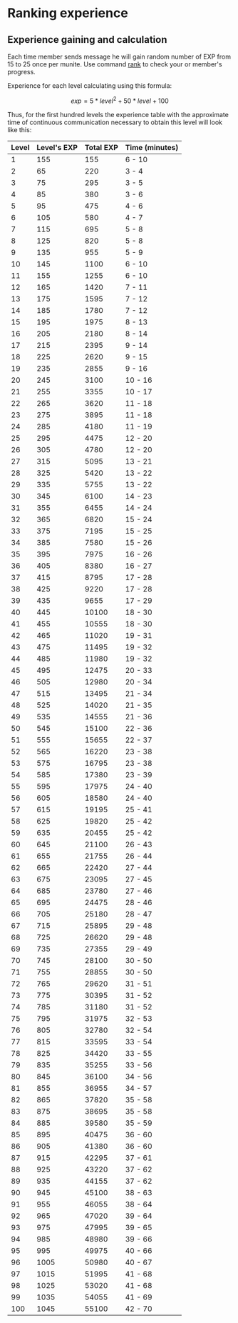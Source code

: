 # Ranking experience

## Experience gaining and calculation

Each time member sends message he will gain random number of EXP from 15 to 25 once per munite. Use command [rank](../commands/list/ranking.md#rank) to check your or member's progress.

Experience for each level calculating using this formula:

$$
exp = 5 * level^2 + 50 * level + 100
$$

Thus, for the first hundred levels the experience table with the approximate time of continuous communication necessary to obtain this level will look like this:

| Level | Level's EXP | Total EXP | Time \(minutes\) |
| :--- | :--- | :--- | :--- |
| 1 | 155 | 155 | 6 - 10 |
| 2 | 65 | 220 | 3 - 4 |
| 3 | 75 | 295 | 3 - 5 |
| 4 | 85 | 380 | 3 - 6 |
| 5 | 95 | 475 | 4 - 6 |
| 6 | 105 | 580 | 4 - 7 |
| 7 | 115 | 695 | 5 - 8 |
| 8 | 125 | 820 | 5 - 8 |
| 9 | 135 | 955 | 5 - 9 |
| 10 | 145 | 1100 | 6 - 10 |
| 11 | 155 | 1255 | 6 - 10 |
| 12 | 165 | 1420 | 7 - 11 |
| 13 | 175 | 1595 | 7 - 12 |
| 14 | 185 | 1780 | 7 - 12 |
| 15 | 195 | 1975 | 8 - 13 |
| 16 | 205 | 2180 | 8 - 14 |
| 17 | 215 | 2395 | 9 - 14 |
| 18 | 225 | 2620 | 9 - 15 |
| 19 | 235 | 2855 | 9 - 16 |
| 20 | 245 | 3100 | 10 - 16 |
| 21 | 255 | 3355 | 10 - 17 |
| 22 | 265 | 3620 | 11 - 18 |
| 23 | 275 | 3895 | 11 - 18 |
| 24 | 285 | 4180 | 11 - 19 |
| 25 | 295 | 4475 | 12 - 20 |
| 26 | 305 | 4780 | 12 - 20 |
| 27 | 315 | 5095 | 13 - 21 |
| 28 | 325 | 5420 | 13 - 22 |
| 29 | 335 | 5755 | 13 - 22 |
| 30 | 345 | 6100 | 14 - 23 |
| 31 | 355 | 6455 | 14 - 24 |
| 32 | 365 | 6820 | 15 - 24 |
| 33 | 375 | 7195 | 15 - 25 |
| 34 | 385 | 7580 | 15 - 26 |
| 35 | 395 | 7975 | 16 - 26 |
| 36 | 405 | 8380 | 16 - 27 |
| 37 | 415 | 8795 | 17 - 28 |
| 38 | 425 | 9220 | 17 - 28 |
| 39 | 435 | 9655 | 17 - 29 |
| 40 | 445 | 10100 | 18 - 30 |
| 41 | 455 | 10555 | 18 - 30 |
| 42 | 465 | 11020 | 19 - 31 |
| 43 | 475 | 11495 | 19 - 32 |
| 44 | 485 | 11980 | 19 - 32 |
| 45 | 495 | 12475 | 20 - 33 |
| 46 | 505 | 12980 | 20 - 34 |
| 47 | 515 | 13495 | 21 - 34 |
| 48 | 525 | 14020 | 21 - 35 |
| 49 | 535 | 14555 | 21 - 36 |
| 50 | 545 | 15100 | 22 - 36 |
| 51 | 555 | 15655 | 22 - 37 |
| 52 | 565 | 16220 | 23 - 38 |
| 53 | 575 | 16795 | 23 - 38 |
| 54 | 585 | 17380 | 23 - 39 |
| 55 | 595 | 17975 | 24 - 40 |
| 56 | 605 | 18580 | 24 - 40 |
| 57 | 615 | 19195 | 25 - 41 |
| 58 | 625 | 19820 | 25 - 42 |
| 59 | 635 | 20455 | 25 - 42 |
| 60 | 645 | 21100 | 26 - 43 |
| 61 | 655 | 21755 | 26 - 44 |
| 62 | 665 | 22420 | 27 - 44 |
| 63 | 675 | 23095 | 27 - 45 |
| 64 | 685 | 23780 | 27 - 46 |
| 65 | 695 | 24475 | 28 - 46 |
| 66 | 705 | 25180 | 28 - 47 |
| 67 | 715 | 25895 | 29 - 48 |
| 68 | 725 | 26620 | 29 - 48 |
| 69 | 735 | 27355 | 29 - 49 |
| 70 | 745 | 28100 | 30 - 50 |
| 71 | 755 | 28855 | 30 - 50 |
| 72 | 765 | 29620 | 31 - 51 |
| 73 | 775 | 30395 | 31 - 52 |
| 74 | 785 | 31180 | 31 - 52 |
| 75 | 795 | 31975 | 32 - 53 |
| 76 | 805 | 32780 | 32 - 54 |
| 77 | 815 | 33595 | 33 - 54 |
| 78 | 825 | 34420 | 33 - 55 |
| 79 | 835 | 35255 | 33 - 56 |
| 80 | 845 | 36100 | 34 - 56 |
| 81 | 855 | 36955 | 34 - 57 |
| 82 | 865 | 37820 | 35 - 58 |
| 83 | 875 | 38695 | 35 - 58 |
| 84 | 885 | 39580 | 35 - 59 |
| 85 | 895 | 40475 | 36 - 60 |
| 86 | 905 | 41380 | 36 - 60 |
| 87 | 915 | 42295 | 37 - 61 |
| 88 | 925 | 43220 | 37 - 62 |
| 89 | 935 | 44155 | 37 - 62 |
| 90 | 945 | 45100 | 38 - 63 |
| 91 | 955 | 46055 | 38 - 64 |
| 92 | 965 | 47020 | 39 - 64 |
| 93 | 975 | 47995 | 39 - 65 |
| 94 | 985 | 48980 | 39 - 66 |
| 95 | 995 | 49975 | 40 - 66 |
| 96 | 1005 | 50980 | 40 - 67 |
| 97 | 1015 | 51995 | 41 - 68 |
| 98 | 1025 | 53020 | 41 - 68 |
| 99 | 1035 | 54055 | 41 - 69 |
| 100 | 1045 | 55100 | 42 - 70 |

